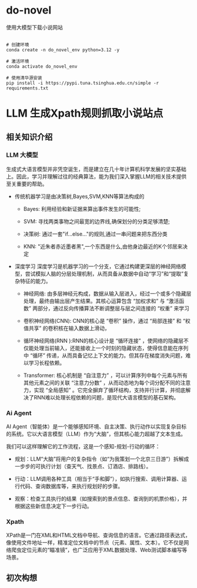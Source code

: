 # do-novel
使用大模型下载小说网站


```shell

# 创建环境
conda create -n do_novel_env python=3.12 -y

# 激活环境
conda activate do_novel_env

# 使用清华源安装
pip install -i https://pypi.tuna.tsinghua.edu.cn/simple -r requirements.txt

```



# LLM 生成Xpath规则抓取小说站点

## 相关知识介绍
### LLM 大模型
生成式大语言模型并非凭空诞生，而是建立在几十年计算机科学发展的坚实基础上。因此，学习并理解过往的经典算法，能为我们深入掌握LLM的相关技术提供至关重要的帮助。
- 传统机器学习是由决策树,Bayes,SVM,KNN等算法构成的
    
    - Bayes: 利用经验和新证据来算出事件发生的可能性;
    
    - SVM: 寻找两类事物之间最宽的边界线,确保划分的分类足够清楚;
    
    - 决策树: 通过一套"if...else..."的规则,通过一串问题来把东西分类
    
    - KNN: "近朱者赤近墨者黑",一个东西是什么,由他身边最近的K个邻居来决定

- 深度学习 深度学习是机器学习的一个分支，它通过构建更深层的神经网络模型，尝试模拟人脑的分层处理机制，从而具备从数据中自动“学习”和“提取”复杂特征的能力。
    
    - 神经网络: 由多层神经元构成，数据从输入层进入，经过一个或多个隐藏层处理，最终由输出层产生结果。其核心运算包含 “加权求和” 与 “激活函
    数” 两部分，通过反向传播算法不断调整层与层之间连接的 “权重” 来学习
    
    - 卷积神经网络(CNN): CNN的核心是 “卷积” 操作，通过 “局部连接” 和 “权值共享” 的卷积核在输入数据上滑动，
    
    - 循环神经网络(RNN ):RNN的核心设计是 “循环连接” ，使网络的隐藏层不仅能处理当前输入，还能接收上一个时刻的隐藏状态，使得信息能在序列中 “循环” 传递，从而具备记忆上下文的能力。但其存在梯度消失问题，难以学习长程依赖。
    
    - Transformer: 核心机制是 “自注意力” ，可以计算序列中每个元素与所有其他元素之间的关联 “注意力分数” ，从而动态地为每个词分配不同的注意力，实现 “全局感知” 。它完全摒弃了循环结构，支持并行计算，并彻底解决了RNN难以处理长程依赖的问题，是现代大语言模型的基石架构。

### Ai Agent    
AI Agent（智能体）是一个能够感知环境、自主决策、执行动作以实现复杂目标的系统。它以大语言模型（LLM）作为“大脑”，但其核心能力超越了文本生成。

我们可以这样理解它的工作流程，这是一个感知-规划-行动的循环：

- 规划：LLM“大脑”将用户的复杂指令（如“为我策划一个北京三日游”）拆解成一步步的可执行计划（查天气、找景点、订酒店、排路线）。

- 行动：LLM调用各种工具（相当于“手和脚”），如执行搜索、调用计算器、运行代码、查询数据库等，来执行规划好的步骤。

- 观察：检查工具执行的结果（如搜索到的景点信息、查询到的机票价格），并根据这些新信息决定下一步行动。

### Xpath

XPath是一门在XML和HTML文档中导航、查询信息的语言。它通过路径表达式，像使用文件地址一样，精准定位文档中的节点（元素、属性、文本）。它不仅是网络爬虫定位元素的“瞄准镜”，也广泛应用于XML数据处理、Web测试脚本编写等场景。


## 初次构想
